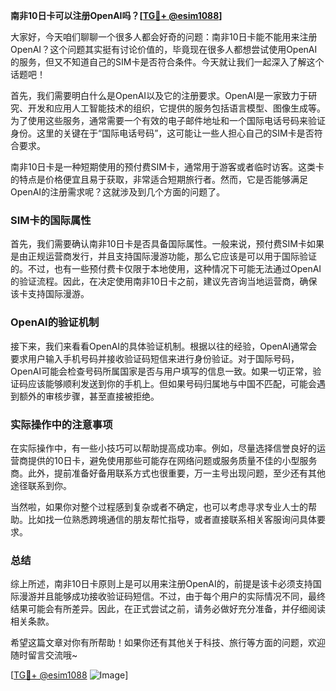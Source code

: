 **南非10日卡可以注册OpenAI吗？[[TG💪+ @esim1088](https://t.me/s/esim1088)]**

大家好，今天咱们聊聊一个很多人都会好奇的问题：南非10日卡能不能用来注册OpenAI？这个问题其实挺有讨论价值的，毕竟现在很多人都想尝试使用OpenAI的服务，但又不知道自己的SIM卡是否符合条件。今天就让我们一起深入了解这个话题吧！

首先，我们需要明白什么是OpenAI以及它的注册要求。OpenAI是一家致力于研究、开发和应用人工智能技术的组织，它提供的服务包括语言模型、图像生成等。为了使用这些服务，通常需要一个有效的电子邮件地址和一个国际电话号码来验证身份。这里的关键在于“国际电话号码”，这可能让一些人担心自己的SIM卡是否符合要求。

南非10日卡是一种短期使用的预付费SIM卡，通常用于游客或者临时访客。这类卡的特点是价格便宜且易于获取，非常适合短期旅行者。然而，它是否能够满足OpenAI的注册需求呢？这就涉及到几个方面的问题了。

### SIM卡的国际属性

首先，我们需要确认南非10日卡是否具备国际属性。一般来说，预付费SIM卡如果是由正规运营商发行，并且支持国际漫游功能，那么它应该是可以用于国际验证的。不过，也有一些预付费卡仅限于本地使用，这种情况下可能无法通过OpenAI的验证流程。因此，在决定使用南非10日卡之前，建议先咨询当地运营商，确保该卡支持国际漫游。

### OpenAI的验证机制

接下来，我们来看看OpenAI的具体验证机制。根据以往的经验，OpenAI通常会要求用户输入手机号码并接收验证码短信来进行身份验证。对于国际号码，OpenAI可能会检查号码所属国家是否与用户填写的信息一致。如果一切正常，验证码应该能够顺利发送到你的手机上。但如果号码归属地与中国不匹配，可能会遇到额外的审核步骤，甚至直接被拒绝。

### 实际操作中的注意事项

在实际操作中，有一些小技巧可以帮助提高成功率。例如，尽量选择信誉良好的运营商提供的10日卡，避免使用那些可能存在网络问题或服务质量不佳的小型服务商。此外，提前准备好备用联系方式也很重要，万一主号出现问题，至少还有其他途径联系到你。

当然啦，如果你对整个过程感到复杂或者不确定，也可以考虑寻求专业人士的帮助。比如找一位熟悉跨境通信的朋友帮忙指导，或者直接联系相关客服询问具体要求。

### 总结

综上所述，南非10日卡原则上是可以用来注册OpenAI的，前提是该卡必须支持国际漫游并且能够成功接收验证码短信。不过，由于每个用户的实际情况不同，最终结果可能会有所差异。因此，在正式尝试之前，请务必做好充分准备，并仔细阅读相关条款。

希望这篇文章对你有所帮助！如果你还有其他关于科技、旅行等方面的问题，欢迎随时留言交流哦~ 

[[TG💪+ @esim1088](https://t.me/s/esim1088) ![Image](https://i.postimg.cc/4NQfJmqS/Snipaste-2025-05-13-00-14-12.png)]